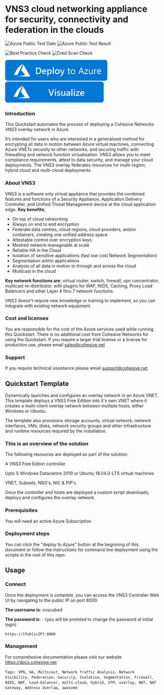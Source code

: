 # VNS3 cloud networking appliance for security, connectivity and federation in the clouds

![Azure Public Test Date](https://azurequickstartsservice.blob.core.windows.net/badges/cohesive-vns3-free-try-now/PublicLastTestDate.svg)
![Azure Public Test Result](https://azurequickstartsservice.blob.core.windows.net/badges/cohesive-vns3-free-try-now/PublicDeployment.svg)

![Best Practice Check](https://azurequickstartsservice.blob.core.windows.net/badges/cohesive-vns3-free-try-now/BestPracticeResult.svg)
![Cred Scan Check](https://azurequickstartsservice.blob.core.windows.net/badges/cohesive-vns3-free-try-now/CredScanResult.svg)

[![Deploy To Azure](https://raw.githubusercontent.com/Azure/azure-quickstart-templates/master/1-CONTRIBUTION-GUIDE/images/deploytoazure.svg?sanitize=true)](https://portal.azure.com/#create/Microsoft.Template/uri/https%3A%2F%2Fraw.githubusercontent.com%2FAzure%2Fazure-quickstart-templates%2Fmaster%2Fcohesive-vns3-free-try-now%2Fazuredeploy.json)
[![Visualize](https://raw.githubusercontent.com/Azure/azure-quickstart-templates/master/1-CONTRIBUTION-GUIDE/images/visualizebutton.svg?sanitize=true)](http://armviz.io/#/?load=https%3A%2F%2Fraw.githubusercontent.com%2FAzure%2Fazure-quickstart-templates%2Fmaster%2Fcohesive-vns3-free-try-now%2Fazuredeploy.json)

### Introduction
This Quickstart automates the process of deploying a Cohesive Networks VNS3 overlay network in Azure.

It’s intended for users who are interested in a generalised method for encrypting all data in motion between Azure virtual machines, connecting Azure VNETs securely to other networks, and securing traffic with firewalling and network function virtualisation. VNS3 allows you to meet compliance requirements, attest to data security, and manage your cloud deployments. The VNS3 overlay federates resources for multi-region, hybrid cloud and multi-cloud deployments

### About VNS3
VNS3 is a software only virtual appliance that provides the combined features and functions of a Security Appliance, Application Delivery Controller, and Unified Threat Management device at the cloud application edge.
**Key benefits**;
+ On top of cloud networking
+ Always on end to end encryption
+ Federate data centres, cloud regions, cloud providers, and/or containers, creating one unified address space
+ Attestable control over encryption keys
+ Meshed network manageable at scale
+ Reliable HA in the Cloud
+ Isolation of sensitive applications (fast low cost Network Segmentation)
+ Segmentation within applications
+ Analysis of all data in motion to through and across the cloud
+ Multicast in the cloud

**Key network functions are**; virtual router, switch, firewall, vpn concentrator, multicast re-distributor, with plugins for WAF, NIDS, Caching, Proxy Load Balancers and other Layer 4 thru 7 network functions.

VNS3 doesn't require new knowledge or training to implement, so you can integrate with existing network equipment.

### Cost and licenses
You are responsible for the cost of the Azure services used while running this Quickstart. There is no additional cost from Cohesive Networks for using the Quickstart.
If you require a larger trial license or a license for production use, please email sales@cohesive.net

### Support
If you require technical assistance please email support@cohesive.net

## Quickstart Template
Dynamically launches and configures an overlay network in an Azure VNET.  This template deploys a VNS3 Free Edition into it's own VNET where it creates a multi-client overlay network between multiple hosts, either Windows or Ubuntu.

The template also provisions storage accounts, virtual network, network interfaces, VMs, disks, network security groups and other infrastructure and runtime resources required by the installation.

### This is an overview of the solution

The following resources are deployed as part of the solution:

A VNS3 Free Editon controller

Upto 5 Windows Datacentre 2019 or Ubuntu 18.04.0-LTS virtual machines

VNET, Subnets, NSG's, NIC & PIP's

Once the controller and hosts are deployed a custom script downloads, deploys and configures the overlay network. 

### Prerequisites

You will need an active Azure Subscription

### Deployment steps

You can click the "deploy to Azure" button at the beginning of this document or follow the instructions for command line deployment using the scripts in the root of this repo.

## Usage

### Connect

Once the deployment is complete, you can access the VNS3 Controller Web UI by navigating to the public IP on port 8000. 

**The username is**: vnscubed

**The password is**: <vmname>-<private-ip> (you will be promted to change the password at initial login)

	https://[PublicIP]:8000

### Management

For comprehesive documentation please visit our website https://docs.cohesive.net 

`Tags: VPN, HA, Multicast, Network Traffic Analysis, Network Visibility, Federation, Security, Isolation, Segmentation, Firewall, NIDS, WAF, Load-balancer, multi-cloud, hybrid, UTM, overlay, NAT, NAT Gateway, Address Overlap, awesome`